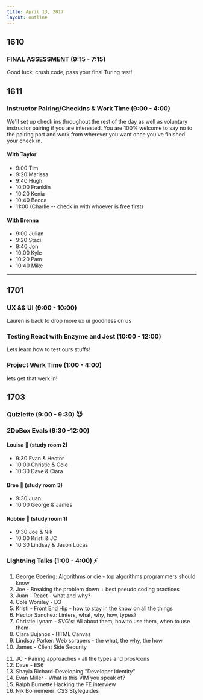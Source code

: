 ```yaml
---
title: April 13, 2017
layout: outline
---
```


## 1610

### FINAL ASSESSMENT (9:15 - 7:15)
Good luck, crush code, pass your final Turing test!

## 1611

### Instructor Pairing/Checkins & Work Time (9:00 - 4:00)
We'll set up check ins throughout the rest of the day as well as voluntary instructor pairing if you are interested. You are 100% welcome to say no to the pairing part and work from wherever you want once you've finished your check in.  

#### With Taylor
  - 9:00  Tim  
  - 9:20  Marissa  
  - 9:40  Hugh  
  - 10:00 Franklin  
  - 10:20 Kenia  
  - 10:40 Becca  
  - 11:00 (Charlie -- check in with whoever is free first)

#### With Brenna
  - 9:00  Julian  
  - 9:20  Staci
  - 9:40  Jon  
  - 10:00 Kyle  
  - 10:20 Pam  
  - 10:40 Mike  


-----------------------------------------------

## 1701

### UX && UI (9:00 - 10:00)

Lauren is back to drop more ux ui goodness on us

### Testing React with Enzyme and Jest (10:00 - 12:00)

Lets learn how to test ours stuffs!

### Project Werk Time (1:00 - 4:00)

lets get that werk in!


## 1703

### Quizlette (9:00 - 9:30) :smiling_imp:

### 2DoBox Evals (9:30 -12:00)

#### Louisa :see_no_evil: (study room 2)

- 9:30 Evan & Hector
- 10:00 Christie & Cole
- 10:30 Dave & Ciara

#### Bree :hear_no_evil: (study room 3)

- 9:30 Juan
- 10:00 George & James

#### Robbie :speak_no_evil: (study room 1)

- 9:30 Joe & Nik
- 10:00 Kristi & JC
- 10:30 Lindsay & Jason Lucas

### Lightning Talks (1:00 - 4:00) :zap:

1. George Goering: Algorithms or die - top algorithms programmers should know
2. Joe - Breaking the problem down + best pseudo coding practices
3. Juan - React - what and why?
4. Cole Worsley - D3
5. Kristi - Front End Hip - how to stay in the know on all the things
6. Hector Sanchez: Linters, what, why, how, types?
7. Christie Lynam - SVG's: All about them, how to use them, when to use them
8. Ciara Bujanos - HTML Canvas
9. Lindsay Parker: Web scrapers - the what, the why, the how
10. James - Client Side Security
<!-- 11. Jason Lucas: CSS relative units of measure: ems, rems, percentages, viewport measures -->
11. JC - Pairing approaches - all the types and pros/cons
12. Dave - ES6
13. Shayla Richard-Developing "Developer Identity"
14. Evan Miller - What is this VIM you speak of?
15. Ralph Burnette Hacking the FE interview
16. Nik Bornemeier:  CSS Styleguides
